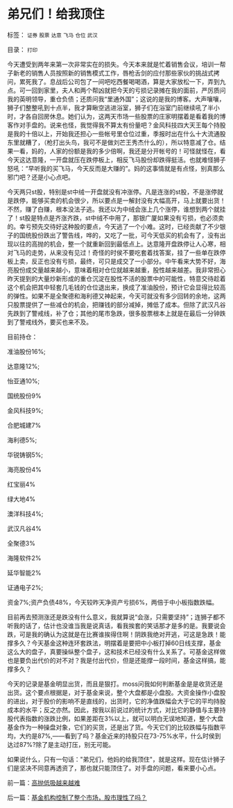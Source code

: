 # 弟兄们！给我顶住

标签： `证券` `股票` `达意` `飞马` `仓位` `武汉` 

目录： `打印`

今天遭受到两年来第一次非常实在的损失。今天本来就是忙着销售会议，培训一帮子新老的销售人员按照新的销售模式工作，唇枪舌剑的应付那些家伙的挑战式拷问，累死我了。息战后公司包了一间吧吃西餐喝喝酒，算是大家放松一下，弄到九点。可一回到家里，夫人和两个帮凶就把今天的亏损记录摊在我的面前，严厉质问我的英明领导，重仓负债；还质问我“里通外国”；这说的是我的博客。大声嚷嚷，狮子们整整吼到十点半，我才算瞅空逃进浴室，狮子们在浴室门前继续吼了半小时，才各自回房休息。她们认为，这两天市场一些股票的庄家明摆着是看着我的博客作对手盘的。说来也怪，我觉得我不算太有份量吧？金风科技四大天王每个持股是我的十倍以上，开始我还担心一些帐号里仓位过重，季报时出在什么十大流通股东里就糟了，（枪打出头鸟，我可不是做刘芒王秀杰什么的），所以特意减了仓。结果一看，妈的，人家的份额是我的多少倍啊，我还是分开帐号的！可怪就怪在，看今天这达意隆，一开盘就压在跌停板上，相反飞马股份却跌得挺活。也就难怪狮子怒吼：“早听我的买飞马，今天反而是大赚的”。妈的这事情就是有点怪，别真那么邪门吧？还是小心点吧。



今天两只st股，特别是st中绒一开盘就没有冲涨停。凡是连涨的st股，不是涨停就是跌停，能够买卖的机会很少，所以要点是一解封没有大幅高开，马上就要出货！不然，赚了白赚，根本没法子逃。我还以为中绒会涨上几个涨停，谁想到两个就挂了！st股是特点是齐涨齐跌，st中绒不中用了，那银广厦如果没有亏损，也必须卖的。幸亏预先交待好这种股的要点，今天逃了一个小难。这时，已经贡献了不少银子的国统股份跌出了警告线，哗的，又吃了一批，可今天低买的机会有了，没有出现以往的高抛的机会，整一个就重新回到最低点上。达意隆开盘跌停让人心寒，相对飞马的走势，从来没有见过！奇怪的时侯不要吃套着找答案，挂了一些单在跌停板上卖，反正也没有亏损，最终，可只是成交了一小部分。中午看来大势不好，海亮股份成交量越来越小，意味着相对仓位就越来越重，股性越来越差。我非常担心昨天提到的大量炒新形成的重仓沉淀在股性不活的股票中的可能性，特意交待趁着这个机会把其中轻套几毛钱的仓位退出来，换成了准油股份，预计它会显得比较高的弹性。如果不是全聚德和海利德又神起来，今天可就没有多少回转的余地，这两只股票提供了一些减仓的机会，把赚钱的部分减掉，摊低了成本。但除了武汉凡谷先跌到了警戒线，补了仓；其他的尾市急跌，很多股票根本上就是在最后一分钟跌到了警戒线外，要买也来不及。



目前持仓：

准油股份16%;

达意隆12%;

怡亚通10%;

国统股份9%

金风科技9%;

合肥城建7%

海利德5%;

华锐铸钢5%;

海亮股份4%

红宝丽4%

绿大地4%

澳洋科技4%;

武汉凡谷4%

全聚德3%

海隆软件2%

延华智能2%

证通电子2%;

资金7%;资产负债48%，今天较昨天净资产亏损6%，两倍于中小板指数跌幅。



目前再去预测涨还是跌没有什么意义，我就算说“会涨，只需要坚持”；连狮子都不听我的话了，估计也没谁当我是说真话，看我挨套的笑话那才是多的是。我要说会跌，可是我的确认为这就是在比赛谁挨得住啊！阴跌我绝对开逃，可这是急跌！能撑多久？今天基金这种连环套跌法，明摆着是要把中小板打掉60日线支撑，基金这么大的盘子，真要操纵整个盘子，这和技术已经没有什么关系了。可基金这样做也是要负出代价的对不对？我是付出代价，但是还能撑一段时间，基金这样搞，能撑多久？



今天的记录是基金明显出货，而且是狠打。moss问我如何判断基金是是收货还是出货。这个要点根据是，对于基金来说，整个大盘都是小盘股。大资金操作小盘股的进出，对于股价的影响不是直线的，出货时，它的净值跌幅会大于它的平均持股成本的水平；反之亦然。因此，按我以前说过的统计方式，对比它的静值与主要持股代表指数的涨跌比例，如果差距在3%以上，就可以明白无误地知道，整个大盘基金作为一种操盘对象，它们的买货，还是出了货。今天它们的比较跌幅与指数平均，大约是87%,——看到了吗？基金近来的持股只在73-75%水平，什么时侯到达过87%?除了是主动打压，别无可能。



如果说什么，只有一句话："弟兄们，他妈的给我顶住"，就是这样。现在估计狮子们是坚决不同意再透资了，那也就只能顶住了。对手盘的问题，看来要小心点。

前一篇：[高抛低吸越来越难](../../../2008/1/30/高抛低吸越来越难.md)

后一篇：[基金机构控制了整个市场，股市理性了吗？](../../../2008/2/1/基金机构控制了整个市场，股市理性了吗？.md)